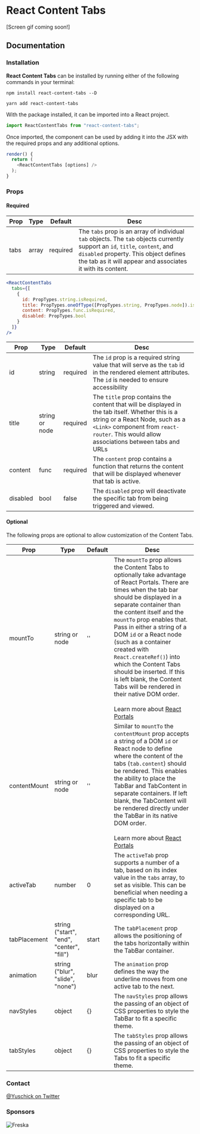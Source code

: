 # React Content Tabs

[Screen gif coming soon!]

## Documentation

### Installation

**React Content Tabs** can be installed by running either of the following commands in your terminal:

```
npm install react-content-tabs --D
```

```
yarn add react-content-tabs
```

With the package installed, it can be imported into a React project.

```js
import ReactContentTabs from "react-content-tabs";
```

Once imported, the component can be used by adding it into the JSX with the required props and any additional options.

```js
render() {
  return (
    <ReactContentTabs [options] />
  );
}
```

### Props

#### Required

| Prop | Type  | Default  | Desc                                                                                                                                                                                                                                 |
| ---- | ----- | -------- | ------------------------------------------------------------------------------------------------------------------------------------------------------------------------------------------------------------------------------------ |
| tabs | array | required | The `tabs` prop is an array of individual `tab` objects. The `tab` objects currently support an `id`, `title`, `content`, and `disabled` property. This object defines the tab as it will appear and associates it with its content. |

```jsx
<ReactContentTabs
  tabs={[
    {
      id: PropTypes.string.isRequired,
      title: PropTypes.oneOfType([PropTypes.string, PropTypes.node]).isRequired,
      content: PropTypes.func.isRequired,
      disabled: PropTypes.bool
    }
  ]}
/>
```

| Prop     | Type           | Default  | Desc                                                                                                                                                                                                                            |
| -------- | -------------- | -------- | ------------------------------------------------------------------------------------------------------------------------------------------------------------------------------------------------------------------------------- |
| id       | string         | required | The `id` prop is a required string value that will serve as the `tab` id in the rendered element attributes. The `id` is needed to ensure accessibility                                                                         |
| title    | string or node | required | The `title` prop contains the content that will be displayed in the tab itself. Whether this is a string or a React Node, such as a `<Link>` component from `react-router`. This would allow associations between tabs and URLs |
| content  | func           | required | The `content` prop contains a function that returns the content that will be displayed whenever that tab is active.                                                                                                             |
| disabled | bool           | false    | The `disabled` prop will deactivate the specific tab from being triggered and viewed.                                                                                                                                           |

#### Optional

The following props are optional to allow customization of the Content Tabs.

| Prop         | Type                                      | Default | Desc                                                                                                                                                                                                                                                                                                                                                                                                                                                                                                                                                                |
| ------------ | ----------------------------------------- | ------- | ------------------------------------------------------------------------------------------------------------------------------------------------------------------------------------------------------------------------------------------------------------------------------------------------------------------------------------------------------------------------------------------------------------------------------------------------------------------------------------------------------------------------------------------------------------------- |
| mountTo      | string or node                            | ''      | The `mountTo` prop allows the Content Tabs to optionally take advantage of React Portals. There are times when the tab bar should be displayed in a separate container than the content itself and the `mountTo` prop enables that. Pass in either a string of a DOM `id` or a React node (such as a container created with `React.createRef()`) into which the Content Tabs should be inserted. If this is left blank, the Content Tabs will be rendered in their native DOM order.<br><br>Learn more about [React Portals](https://reactjs.org/docs/portals.html) |
| contentMount | string or node                            | ''      | Similar to `mountTo` the `contentMount` prop accepts a string of a DOM `id` or React node to define where the content of the tabs (`tab.content`) should be rendered. This enables the ability to place the TabBar and TabContent in separate containers. If left blank, the TabContent will be rendered directly under the TabBar in its native DOM order.<br><br>Learn more about [React Portals](https://reactjs.org/docs/portals.html)                                                                                                                          |
| activeTab    | number                                    | 0       | The `activeTab` prop supports a number of a tab, based on its index value in the `tabs` array, to set as visible. This can be beneficial when needing a specific tab to be displayed on a corresponding URL.                                                                                                                                                                                                                                                                                                                                                        |
| tabPlacement | string ("start", "end", "center", "fill") | start   | The `tabPlacement` prop allows the positioning of the tabs horizontally within the TabBar container.                                                                                                                                                                                                                                                                                                                                                                                                                                                                |
| animation    | string ("blur", "slide", "none")          | blur    | The `animation` prop defines the way the underline moves from one active tab to the next.                                                                                                                                                                                                                                                                                                                                                                                                                                                                           |
| navStyles    | object                                    | {}      | The `navStyles` prop allows the passing of an object of CSS properties to style the TabBar to fit a specific theme.                                                                                                                                                                                                                                                                                                                                                                                                                                                 |
| tabStyles    | object                                    | {}      | The `tabStyles` prop allows the passing of an object of CSS properties to style the Tabs to fit a specific theme.                                                                                                                                                                                                                                                                                                                                                                                                                                                   |

### Contact

[@Yuschick on Twitter](https://www.twitter.com/yuschick)

### Sponsors

![Freska](https://bit.ly/2zjYWQ4)
